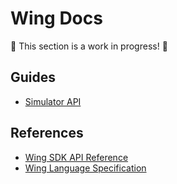 # Wing Docs

🚧 This section is a work in progress! 🚧

## Guides

- [Simulator API](./simulator.md)

## References

- [Wing SDK API Reference](./wingsdk-api.md)
- [Wing Language Specification](./winglang-spec.md)
